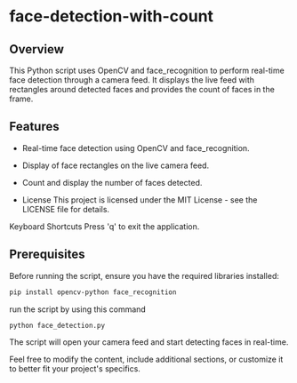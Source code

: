 # face-detection-with-count

## Overview

This Python script uses OpenCV and face_recognition to perform real-time face detection through a camera feed. It displays the live feed with rectangles around detected faces and provides the count of faces in the frame.

## Features

- Real-time face detection using OpenCV and face_recognition.
- Display of face rectangles on the live camera feed.
- Count and display the number of faces detected.

- License
This project is licensed under the MIT License - see the LICENSE file for details.

Keyboard Shortcuts
Press 'q' to exit the application.

## Prerequisites

Before running the script, ensure you have the required libraries installed:

```bash
pip install opencv-python face_recognition
```

run the script by using this command 
```bash
python face_detection.py
```
The script will open your camera feed and start detecting faces in real-time.

Feel free to modify the content, include additional sections, or customize it to better fit your project's specifics.

